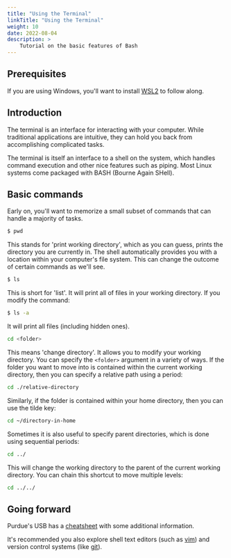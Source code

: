 ```yaml
---
title: "Using the Terminal"
linkTitle: "Using the Terminal"
weight: 10
date: 2022-08-04
description: >
    Tutorial on the basic features of Bash
---
```


## Prerequisites

If you are using Windows, you'll want to install [WSL2](/wiki/tutorials/wsl2) to follow along.

## Introduction

The terminal is an interface for interacting with your computer. While traditional applications are intuitive, they can hold you back from accomplishing complicated tasks.

The terminal is itself an interface to a shell on the system, which handles command execution and other nice features such as piping. Most Linux systems come packaged with BASH (Bourne Again SHell).

## Basic commands

Early on, you'll want to memorize a small subset of commands that can handle a majority of tasks.

```bash
$ pwd
```

This stands for 'print working directory', which as you can guess, prints the directory you are currently in. The shell automatically provides you with a location within your computer's file system. This can change the outcome of certain commands as we'll see.

```bash
$ ls
```

This is short for 'list'. It will print all of files in your working directory. If you modify the command:

```bash
$ ls -a
```

It will print all files (including hidden ones).

```bash
cd <folder>
```

This means 'change directory'. It allows you to modify your working directory. You can specify the `<folder>` argument in a variety of ways. If the folder you want to move into is contained within the current working directory, then you can specify a relative path using a period:

```bash
cd ./relative-directory
```

Similarly, if the folder is contained within your home directory, then you can use the tilde key:

```bash
cd ~/directory-in-home
```

Sometimes it is also useful to specify parent directories, which is done using sequential periods:

```bash
cd ../
```

This will change the working directory to the parent of the current working directory. You can chain this shortcut to move multiple levels:

```bash
cd ../../
```

## Going forward

Purdue's USB has a [cheatsheet](https://purdueusb.com//wiki/terminal-cheatsheet) with some additional information.

It's recommended you also explore shell text editors (such as [vim](https://www.vim.org/)) and version control systems (like [git](https://git-scm.com/)).